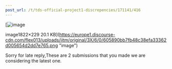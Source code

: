 ```yaml
---
post_url: /t/tds-official-project1-discrepencies/171141/416
---
```

[![image](https://europe1.discourse-cdn.com/flex013/uploads/iitm/optimized/3X/6/0/605890bb7fb48c38efa33362d005654d2dd7e765_2_690x86.png)

image1822×229 20.1 KB](https://europe1.discourse-cdn.com/flex013/uploads/iitm/original/3X/6/0/605890bb7fb48c38efa33362d005654d2dd7e765.png "image")

Sorry for late reply,These are 2 submissions that you made we are considering the latest one.